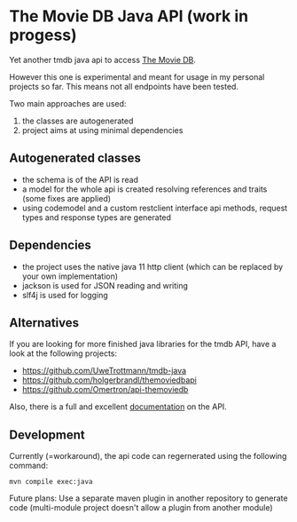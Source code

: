 # The Movie DB Java API (work in progess)

Yet another tmdb java api to access [The Movie DB](https://www.themoviedb.org/).

However this one is experimental and meant for usage in my personal projects so far. This means not all endpoints have been tested.

Two main approaches are used:
1. the classes are autogenerated
2. project aims at using minimal dependencies

## Autogenerated classes

* the schema is of the API is read 
* a model for the whole api is created resolving references and traits (some fixes are applied)
* using codemodel and a custom restclient interface api methods, request types and response types are generated

## Dependencies
* the project uses the native java 11 http client (which can be replaced by your own implementation)
* jackson is used for JSON reading and writing
* slf4j is used for logging

## Alternatives

If you are looking for more finished java libraries for the tmdb API, have a look at the following projects:

* https://github.com/UweTrottmann/tmdb-java
* https://github.com/holgerbrandl/themoviedbapi
* https://github.com/Omertron/api-themoviedb

Also, there is a full and excellent [documentation](https://developers.themoviedb.org/3/) on the API.

## Development

Currently (=workaround), the api code can regernerated using the following command:
```shell
mvn compile exec:java
```

Future plans: Use a separate maven plugin in another repository to generate code (multi-module project doesn't allow a plugin from another module)